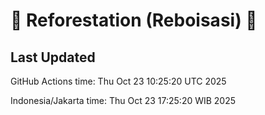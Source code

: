 
# 🌳 Reforestation (Reboisasi) 🌲

## Last Updated

GitHub Actions time: Thu Oct 23 10:25:20 UTC 2025

Indonesia/Jakarta time: Thu Oct 23 17:25:20 WIB 2025
